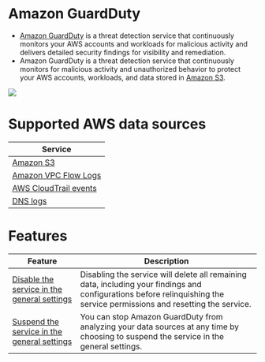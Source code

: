 # Amazon GuardDuty
- [Amazon GuardDuty](https://aws.amazon.com/guardduty/) is a threat detection service that continuously monitors your AWS accounts and workloads for malicious activity and delivers detailed security findings for visibility and remediation.
- Amazon GuardDuty is a threat detection service that continuously monitors for malicious activity and unauthorized behavior to protect your AWS accounts, workloads, and data stored in [Amazon S3](../../7_StorageServices/3_ObjectStorageS3/Readme.md).

![](https://d1.awsstatic.com/Security/Amazon-GuardDuty/Amazon-GuardDuty_HIW.057a144483974cb73ab5f3f87a50c7c79f6521fb.png)

# Supported AWS data sources

| Service                                                                                               |
|-------------------------------------------------------------------------------------------------------|
| [Amazon S3](../../7_StorageServices/3_ObjectStorageS3/Readme.md)                          |
| [Amazon VPC Flow Logs](../../1_NetworkingAndContentDelivery/3_NetworkFoundationsVPC/Readme.md) |
| [AWS CloudTrail events](../AWSCloudTrail.md)                                  |
| [DNS logs](../../1_NetworkingAndContentDelivery/1_EdgeNetworking/AmazonRoute53/Readme.md)                    |

# Features

| Feature                                                                                                                       | Description                                                                                                                                                              |
|-------------------------------------------------------------------------------------------------------------------------------|--------------------------------------------------------------------------------------------------------------------------------------------------------------------------|
| [Disable the service in the general settings](https://docs.aws.amazon.com/guardduty/latest/ug/guardduty_suspend-disable.html) | Disabling the service will delete all remaining data, including your findings and configurations before relinquishing the service permissions and resetting the service. |
| [Suspend the service in the general settings](https://docs.aws.amazon.com/guardduty/latest/ug/guardduty_suspend-disable.html) | You can stop Amazon GuardDuty from analyzing your data sources at any time by choosing to suspend the service in the general settings.                                   |

